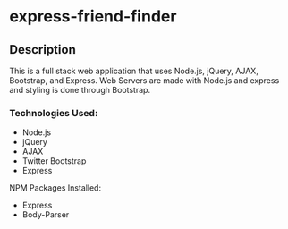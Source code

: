 # express-friend-finder

## Description

This is a full stack web application that uses Node.js, jQuery, AJAX, Bootstrap, and Express. Web Servers are made with Node.js and express and styling is done through Bootstrap.

### Technologies Used:

- Node.js
- jQuery
- AJAX
- Twitter Bootstrap
- Express

NPM Packages Installed:

- Express
- Body-Parser
